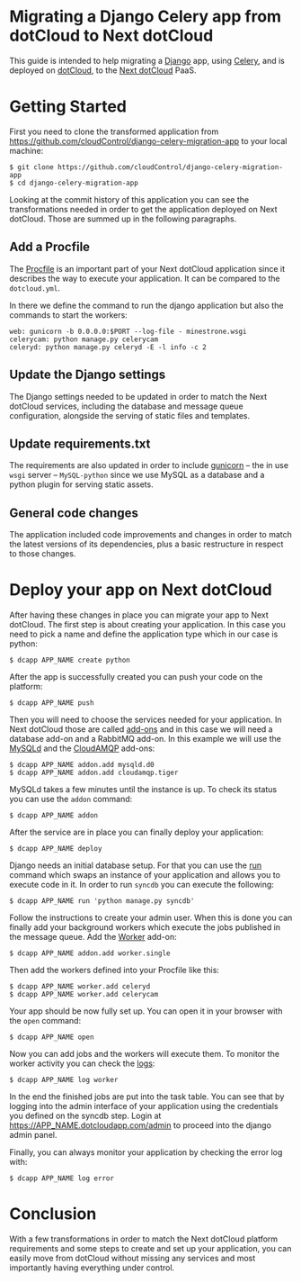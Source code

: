 Migrating a Django Celery app from dotCloud to Next dotCloud
===========================================================

This guide is intended to help migrating a [Django] app, using [Celery], and is
deployed on [dotCloud], to the [Next dotCloud] PaaS.

# Getting Started

First you need to clone the transformed application from
https://github.com/cloudControl/django-celery-migration-app to your local
machine:
~~~
$ git clone https://github.com/cloudControl/django-celery-migration-app
$ cd django-celery-migration-app
~~~

Looking at the commit history of this application you can see the
transformations needed in order to get the application deployed on Next dotCloud.
Those are summed up in the following paragraphs.

## Add a Procfile

The [Procfile] is an important part of your Next dotCloud application since it
describes the way to execute your application. It can be compared to the
`dotcloud.yml`.

In there we define the command to run the django application but also the
commands to start the workers:
~~~
web: gunicorn -b 0.0.0.0:$PORT --log-file - minestrone.wsgi
celerycam: python manage.py celerycam
celeryd: python manage.py celeryd -E -l info -c 2
~~~

## Update the Django settings

The Django settings needed to be updated in order to match the Next dotCloud
services, including the database and message queue configuration, alongside the
serving of static files and templates.

## Update requirements.txt

The requirements are also updated in order to include [gunicorn] – the in use
`wsgi` server – `MySQL-python` since we use MySQL as a database and a python
plugin for serving static assets.

## General code changes

The application included code improvements and changes in order to match the
latest versions of its dependencies, plus a basic restructure in respect to
those changes.

# Deploy your app on Next dotCloud

After having these changes in place you can migrate your app to Next dotCloud.
The first step is about creating your application. In this case you need to pick
a name and define the application type which in our case is python:
~~~
$ dcapp APP_NAME create python
~~~

After the app is successfully created you can push your code on the platform:
~~~
$ dcapp APP_NAME push
~~~

Then you will need to choose the services needed for your application. In
Next dotCloud those are called [add-ons] and in this case we will need a database
add-on and a RabbitMQ add-on. In this example we will use the [MySQLd] and the
[CloudAMQP] add-ons:
~~~
$ dcapp APP_NAME addon.add mysqld.d0
$ dcapp APP_NAME addon.add cloudamqp.tiger
~~~

MySQLd takes a few minutes until the instance is up. To check its status you can
use the `addon` command:
~~~
$ dcapp APP_NAME addon
~~~

After the service are in place you can finally deploy your application:
~~~
$ dcapp APP_NAME deploy
~~~

Django needs an initial database setup. For that you can use the [run] command
which swaps an instance of your application and allows you to execute code in
it. In order to run `syncdb` you can execute the following:
~~~
$ dcapp APP_NAME run 'python manage.py syncdb'
~~~

Follow the instructions to create your admin user. When this is done you can
finally add your background workers which execute the jobs published in the
message queue. Add the [Worker] add-on:
~~~
$ dcapp APP_NAME addon.add worker.single
~~~

Then add the workers defined into your Procfile like this:
~~~
$ dcapp APP_NAME worker.add celeryd
$ dcapp APP_NAME worker.add celerycam
~~~

Your app should be now fully set up. You can open it in your browser with the
`open` command:
~~~
$ dcapp APP_NAME open
~~~

Now you can add jobs and the workers will execute them. To monitor the worker
activity you can check the [logs]:
~~~
$ dcapp APP_NAME log worker
~~~

In the end the finished jobs are put into the task table. You can see that by
logging into the admin interface of your application using the credentials you
defined on the syncdb step. Login at https://APP_NAME.dotcloudapp.com/admin to
proceed into the django admin panel.

Finally, you can always monitor your application by checking the error log with:
~~~
$ dcapp APP_NAME log error
~~~

# Conclusion

With a few transformations in order to match the Next dotCloud platform
requirements and some steps to create and set up your application, you can
easily move from dotCloud without missing any services and most importantly
having everything under control.

[Django]: https://www.djangoproject.com/
[Celery]: http://www.celeryproject.org/
[dotCloud]: https://www.dotcloud.com/
[Next dotCloud]: https://next.dotcloud.com/
[Procfile]: https://next.dotcloud.com/dev-center/platform-documentation#buildpacks-and-the-procfile
[gunicorn]: http://gunicorn.org/
[add-ons]: https://next.dotcloud.com/add-ons
[MySQLd]: https://next.dotcloud.com/add-ons/mysqld
[CloudAMQP]: https://next.dotcloud.com/add-ons/cloudamqp
[run]: https://next.dotcloud.com/dev-center/platform-documentation#secure-shell-ssh
[Worker]: https://next.dotcloud.com/add-ons/worker
[logs]: https://next.dotcloud.com/dev-center/platform-documentation#logging
